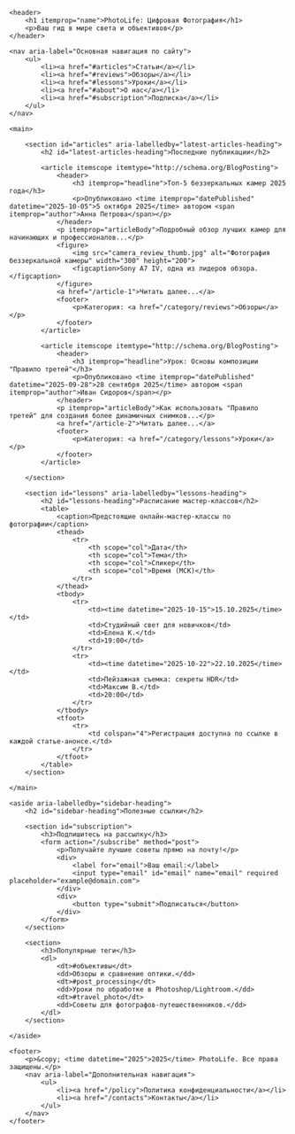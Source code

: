 <!DOCTYPE html>
<html lang="ru">
<head>
    <meta charset="UTF-8">
    <meta name="viewport" content="width=device-width, initial-scale=1.0">
    <meta name="description" content="Блог о цифровой фотографии: обзоры камер, уроки по обработке, советы по композиции.">
    <title>PhotoLife | Блог о Цифровой Фотографии</title>
</head>
<body itemscope itemtype="http://schema.org/WebPage">

    <header>
        <h1 itemprop="name">PhotoLife: Цифровая Фотография</h1>
        <p>Ваш гид в мире света и объективов</p>
    </header>

    <nav aria-label="Основная навигация по сайту">
        <ul>
            <li><a href="#articles">Статьи</a></li>
            <li><a href="#reviews">Обзоры</a></li>
            <li><a href="#lessons">Уроки</a></li>
            <li><a href="#about">О нас</a></li>
            <li><a href="#subscription">Подписка</a></li>
        </ul>
    </nav>

    <main>
        
        <section id="articles" aria-labelledby="latest-articles-heading">
            <h2 id="latest-articles-heading">Последние публикации</h2>
            
            <article itemscope itemtype="http://schema.org/BlogPosting">
                <header>
                    <h3 itemprop="headline">Топ-5 беззеркальных камер 2025 года</h3>
                    <p>Опубликовано <time itemprop="datePublished" datetime="2025-10-05">5 октября 2025</time> автором <span itemprop="author">Анна Петрова</span></p>
                </header>
                <p itemprop="articleBody">Подробный обзор лучших камер для начинающих и профессионалов...</p>
                <figure>
                    <img src="camera_review_thumb.jpg" alt="Фотография беззеркальной камеры" width="300" height="200">
                    <figcaption>Sony A7 IV, одна из лидеров обзора.</figcaption>
                </figure>
                <a href="/article-1">Читать далее...</a>
                <footer>
                    <p>Категория: <a href="/category/reviews">Обзоры</a></p>
                </footer>
            </article>
            
            <article itemscope itemtype="http://schema.org/BlogPosting">
                <header>
                    <h3 itemprop="headline">Урок: Основы композиции "Правило третей"</h3>
                    <p>Опубликовано <time itemprop="datePublished" datetime="2025-09-28">28 сентября 2025</time> автором <span itemprop="author">Иван Сидоров</span></p>
                </header>
                <p itemprop="articleBody">Как использовать "Правило третей" для создания более динамичных снимков...</p>
                <a href="/article-2">Читать далее...</a>
                <footer>
                    <p>Категория: <a href="/category/lessons">Уроки</a></p>
                </footer>
            </article>

        </section>
        
        <section id="lessons" aria-labelledby="lessons-heading">
            <h2 id="lessons-heading">Расписание мастер-классов</h2>
            <table>
                <caption>Предстоящие онлайн-мастер-классы по фотографии</caption>
                <thead>
                    <tr>
                        <th scope="col">Дата</th>
                        <th scope="col">Тема</th>
                        <th scope="col">Спикер</th>
                        <th scope="col">Время (МСК)</th>
                    </tr>
                </thead>
                <tbody>
                    <tr>
                        <td><time datetime="2025-10-15">15.10.2025</time></td>
                        <td>Студийный свет для новичков</td>
                        <td>Елена К.</td>
                        <td>19:00</td>
                    </tr>
                    <tr>
                        <td><time datetime="2025-10-22">22.10.2025</time></td>
                        <td>Пейзажная съемка: секреты HDR</td>
                        <td>Максим В.</td>
                        <td>20:00</td>
                    </tr>
                </tbody>
                <tfoot>
                    <tr>
                        <td colspan="4">Регистрация доступна по ссылке в каждой статье-анонсе.</td>
                    </tr>
                </tfoot>
            </table>
        </section>

    </main>

    <aside aria-labelledby="sidebar-heading">
        <h2 id="sidebar-heading">Полезные ссылки</h2>
        
        <section id="subscription">
            <h3>Подпишитесь на рассылку</h3>
            <form action="/subscribe" method="post">
                <p>Получайте лучшие советы прямо на почту!</p>
                <div>
                    <label for="email">Ваш email:</label>
                    <input type="email" id="email" name="email" required placeholder="example@domain.com">
                </div>
                <div>
                    <button type="submit">Подписаться</button>
                </div>
            </form>
        </section>
        
        <section>
            <h3>Популярные теги</h3>
            <dl>
                <dt>#объективы</dt>
                <dd>Обзоры и сравнение оптики.</dd>
                <dt>#post_processing</dt>
                <dd>Уроки по обработке в Photoshop/Lightroom.</dd>
                <dt>#travel_photo</dt>
                <dd>Советы для фотографов-путешественников.</dd>
            </dl>
        </section>
        
    </aside>

    <footer>
        <p>&copy; <time datetime="2025">2025</time> PhotoLife. Все права защищены.</p>
        <nav aria-label="Дополнительная навигация">
            <ul>
                <li><a href="/policy">Политика конфиденциальности</a></li>
                <li><a href="/contacts">Контакты</a></li>
            </ul>
        </nav>
    </footer>

</body>
</html>
